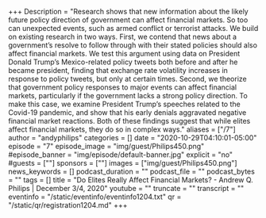 +++
Description = "Research shows that new information about the likely future policy direction of government can affect financial markets. So too can unexpected events, such as armed conflict or terrorist attacks. We build on existing research in two ways. First, we contend that news about a government’s resolve to follow through with their stated policies should also affect financial markets. We test this argument using data on President Donald Trump’s Mexico-related policy tweets both before and after he became president, finding that exchange rate volatility increases in response to policy tweets, but only at certain times. Second, we theorize that government policy responses to major events can affect financial markets, particularly if the government lacks a strong policy direction. To make this case, we examine President Trump’s speeches related to the Covid-19 pandemic, and show that his early denials aggravated negative financial market reactions. Both of these findings suggest that while elites affect financial markets, they do so in complex ways."
aliases = ["/7"]
author = "andyphilips"
categories = []
date = "2020-10-29T04:10:01-05:00"
episode = "7"
episode_image = "img/guest/Philips450.png"
#episode_banner = "img/episode/default-banner.jpg"
explicit = "no"
#guests = [""]
sponsors = [""]
images = ["img/guest/Philips450.png"]
news_keywords = []
podcast_duration = ""
podcast_file = ""
podcast_bytes = ""
tags = []
title = "Do Elites Really Affect Financial Markets? - Andrew Q. Philips  |  December 3/4, 2020"
youtube = ""
truncate = ""
transcript = ""
eventinfo = "/static/eventinfo/eventinfo1204.txt"
qr = "/static/qr/registration1204.md"
+++
